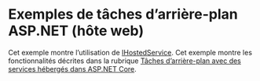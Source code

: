 # <a name="aspnet-background-tasks-sample-web-host"></a>Exemples de tâches d’arrière-plan ASP.NET (hôte web)

Cet exemple montre l’utilisation de [IHostedService](https://docs.microsoft.com/dotnet/api/microsoft.extensions.hosting.ihostedservice). Cet exemple montre les fonctionnalités décrites dans la rubrique [Tâches d’arrière-plan avec des services hébergés dans ASP.NET Core](https://docs.microsoft.com/aspnet/core/fundamentals/host/hosted-services).
